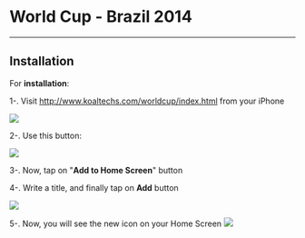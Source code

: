 World Cup - Brazil 2014
======================
----------
Installation
------------

For **installation**:

1-. Visit <a href="http://www.koaltechs.com/worldcup/index.html">http://www.koaltechs.com/worldcup/index.html</a> from your iPhone

<img src="https://dl.dropboxusercontent.com/u/185610/wordcup/1.png"/>

2-. Use this button: <i class="icon-share"></i>

<img src="https://dl.dropboxusercontent.com/u/185610/wordcup/2.png"/>

3-. Now, tap on "**Add to Home Screen**" button

4-. Write a title, and finally tap on **Add** button

<img src="https://dl.dropboxusercontent.com/u/185610/wordcup/3.png"/>

5-. Now, you will see the new icon on your Home Screen
<img src="https://dl.dropboxusercontent.com/u/185610/wordcup/4.png"/>
